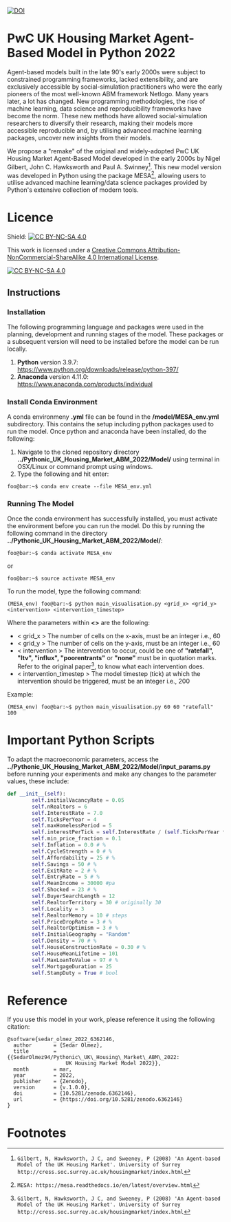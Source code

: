 [![DOI](https://zenodo.org/badge/470177027.svg)](https://zenodo.org/badge/latestdoi/470177027)


# PwC UK Housing Market Agent-Based Model in Python 2022
Agent-based models built in the late 90's early 2000s were subject to constrained programming frameworks, lacked extensibility, and are exclusively accessible by social-simulation practitioners who were the early pioneers of the most well-known ABM framework Netlogo. Many years later, a lot has changed. New programming methodologies, the rise of machine learning, data science and reproducibility frameworks have become the norm. These new methods have allowed social-simulation researchers to diversify their research, making their models more accessible reproducible and, by utilising advanced machine learning packages, uncover new insights from their models.

We propose a "remake" of the original and widely-adopted PwC UK Housing Market Agent-Based Model developed in the early 2000s by Nigel Gilbert, John C. Hawksworth and Paul A. Swinney[^1]. This new model version was developed in Python using the package MESA[^2], allowing users to utilise advanced machine learning/data science packages provided by Python's extensive collection of modern tools.

# Licence
Shield: [![CC BY-NC-SA 4.0][cc-by-nc-sa-shield]][cc-by-nc-sa]

This work is licensed under a
[Creative Commons Attribution-NonCommercial-ShareAlike 4.0 International License][cc-by-nc-sa].

[![CC BY-NC-SA 4.0][cc-by-nc-sa-image]][cc-by-nc-sa]

[cc-by-nc-sa]: http://creativecommons.org/licenses/by-nc-sa/4.0/
[cc-by-nc-sa-image]: https://licensebuttons.net/l/by-nc-sa/4.0/88x31.png
[cc-by-nc-sa-shield]: https://img.shields.io/badge/License-CC%20BY--NC--SA%204.0-lightgrey.svg


## Instructions


### Installation
The following programming language and packages were used in the planning, development and running  stages of the model. These packages or a subsequent version will need to be installed before the model can be run locally.


1. **Python** version 3.9.7: https://www.python.org/downloads/release/python-397/
2. **Anaconda** version 4.11.0: https://www.anaconda.com/products/individual


### Install Conda Environment
A conda environmeny **.yml** file can be found in the **/model/MESA_env.yml** subdirectory. This contains the setup including python packages used to run the model. Once python and anaconda have been installed, do the following:


1. Navigate to the cloned repository directory **../Pythonic_UK_Housing_Market_ABM_2022/Model/** using terminal in OSX/Linux or command prompt using windows.
2. Type the following and hit enter:
```console
foo@bar:~$ conda env create --file MESA_env.yml
```


### Running The Model
Once the conda environment has successfully installed, you must activate the environment before you can run the model. Do this by running the following command in the directory **../Pythonic_UK_Housing_Market_ABM_2022/Model/**:
```console
foo@bar:~$ conda activate MESA_env
```


or


```console
foo@bar:~$ source activate MESA_env
```


To run the model, type the following command:
```console
(MESA_env) foo@bar:~$ python main_visualisation.py <grid_x> <grid_y> <intervention> <intervention_timestep>
```


Where the parameters within **<>** are the following:
- < grid_x >  The number of cells on the x-axis, must be an integer i.e., 60
- < grid_y >  The number of cells on the y-axis, must be an integer i.e., 60
- < intervention >  The intervention to occur, could be one of **"ratefall", "ltv", "influx", "poorentrants"** or **"none"** must be in quotation marks. Refer to the original paper[^1], to know what each intervention does.
- < intervention_timestep >  The model timestep (tick) at which the intervention should be triggered, must be an integer i.e., 200


Example:
```console
(MESA_env) foo@bar:~$ python main_visualisation.py 60 60 "ratefall" 100
```


# Important Python Scripts
To adapt the macroeconomic parameters, access the **../Pythonic_UK_Housing_Market_ABM_2022/Model/input_params.py** before running your experiments and make any changes to the parameter values, these include:
```python
def __init__(self):
        self.initialVacancyRate = 0.05
        self.nRealtors = 6
        self.InterestRate = 7.0
        self.TicksPerYear = 4
        self.maxHomelessPeriod = 5
        self.interestPerTick = self.InterestRate / (self.TicksPerYear * 100)
        self.min_price_fraction = 0.1
        self.Inflation = 0.0 # %
        self.CycleStrength = 0 # %
        self.Affordability = 25 # %
        self.Savings = 50 # %
        self.ExitRate = 2 # %
        self.EntryRate = 5 # %
        self.MeanIncome = 30000 #pa
        self.Shocked = 23 # %
        self.BuyerSearchLength = 12
        self.RealtorTerritory = 30 # originally 30
        self.Locality = 3
        self.RealtorMemory = 10 # steps
        self.PriceDropRate = 3 # %
        self.RealtorOptimism = 3 # %
        self.InitialGeography = "Random"
        self.Density = 70 # %
        self.HouseConstructionRate = 0.30 # %
        self.HouseMeanLifetime = 101
        self.MaxLoanToValue = 97 # %
        self.MortgageDuration = 25
        self.StampDuty = True # bool
```


# Reference
If you use this model in your work, please reference it using the following citation:
```
@software{sedar_olmez_2022_6362146,
  author       = {Sedar Olmez},
  title        = {{SedarOlmez94/Pythonic\_UK\_Housing\_Market\_ABM\_2022: 
                   UK Housing Market Model 2022}},
  month        = mar,
  year         = 2022,
  publisher    = {Zenodo},
  version      = {v.1.0.0},
  doi          = {10.5281/zenodo.6362146},
  url          = {https://doi.org/10.5281/zenodo.6362146}
}
```


# Footnotes
[^1]: ```Gilbert, N, Hawksworth, J C, and Sweeney, P (2008) 'An Agent-based Model of the UK Housing Market'. University of Surrey http://cress.soc.surrey.ac.uk/housingmarket/index.html```
[^2]: ```MESA: https://mesa.readthedocs.io/en/latest/overview.html```







